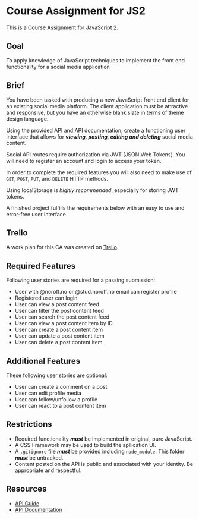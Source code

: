 # Course Assignment for JS2
This is a Course Assignment for JavaScript 2. 

## Goal 
To apply knowledge of JavaScript techniques to implement the front end functionality for a social media application

## Brief
You have been tasked with producing a new JavaScript front end client for an existing social media platform. The client application must be attractive and responsive, but you have an otherwise blank slate in terms of theme design language.

Using the provided API and API documentation, create a functioning user interface that allows for ***viewing, posting, editing and deleting*** social media content.

Social API routes require authorization via JWT (JSON Web Tokens). You will need to register an account and login to access your token.

In order to complete the required features you will also need to make use of ```GET```, ```POST```, ```PUT```, and ```DELETE``` HTTP methods.

Using localStorage is *highly recommended*, especially for storing JWT tokens.

A finished project fulfills the requirements below with an easy to use and error-free user interface


## Trello
A work plan for this CA was created on [Trello](https://trello.com/invite/b/TM497vwB/2dd1999492de8be1e63a3393a189529c/javascript-2).

## Required Features 
Following user stories are required for a passing submission: 
- User with @noroff.no or @stud.noroff.no email can register profile
- Registered user can login
- User can view a post content feed
- User can filter the post content feed
- User can search the post content feed
- User can view a post content item by ID
- User can create a post content item
- User can update a post content item
- User can delete a post content item

## Additional Features
These following user stories are optional: 
- User can create a comment on a post
- User can edit profile media
- User can follow/unfollow a profile
- User can react to a post content item

## Restrictions
- Required functionality ***must*** be implemented in original, pure JavaScript.
- A CSS Framework may be used to build the apllication UI.
- A ```.gitignore``` file ***must*** be provided including ```node_module```. This folder ***must*** be untracked. 
- Content posted on the API is public and associated with your identity. Be appropriate and respectful. 

## Resources
- [API Guide](https://noroff-api-docs.netlify.app/social-endpoints/authentication)
- [API Documentation](https://nf-api.onrender.com/docs/static/index.html)
